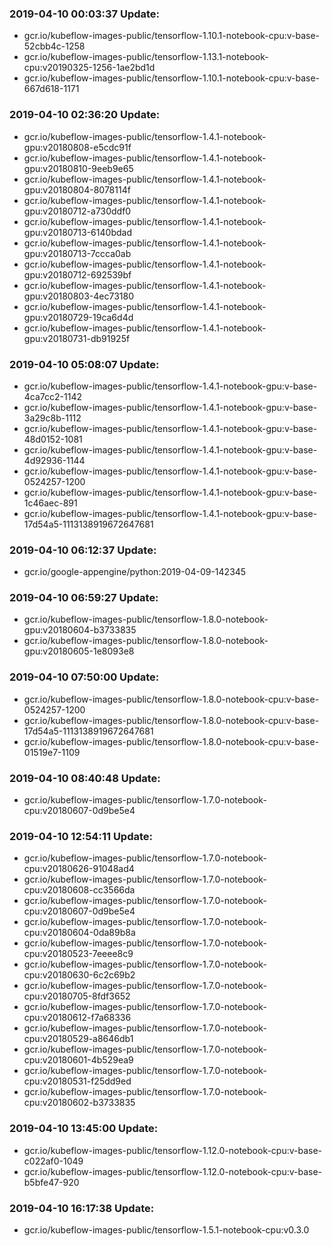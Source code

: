 ### 2019-04-10 00:03:37 Update:

- gcr.io/kubeflow-images-public/tensorflow-1.10.1-notebook-cpu:v-base-52cbb4c-1258
- gcr.io/kubeflow-images-public/tensorflow-1.13.1-notebook-cpu:v20190325-1256-1ae2bd1d
- gcr.io/kubeflow-images-public/tensorflow-1.10.1-notebook-cpu:v-base-667d618-1171
### 2019-04-10 02:36:20 Update:

- gcr.io/kubeflow-images-public/tensorflow-1.4.1-notebook-gpu:v20180808-e5cdc91f
- gcr.io/kubeflow-images-public/tensorflow-1.4.1-notebook-gpu:v20180810-9eeb9e65
- gcr.io/kubeflow-images-public/tensorflow-1.4.1-notebook-gpu:v20180804-8078114f
- gcr.io/kubeflow-images-public/tensorflow-1.4.1-notebook-gpu:v20180712-a730ddf0
- gcr.io/kubeflow-images-public/tensorflow-1.4.1-notebook-gpu:v20180713-6140bdad
- gcr.io/kubeflow-images-public/tensorflow-1.4.1-notebook-gpu:v20180713-7ccca0ab
- gcr.io/kubeflow-images-public/tensorflow-1.4.1-notebook-gpu:v20180712-692539bf
- gcr.io/kubeflow-images-public/tensorflow-1.4.1-notebook-gpu:v20180803-4ec73180
- gcr.io/kubeflow-images-public/tensorflow-1.4.1-notebook-gpu:v20180729-19ca6d4d
- gcr.io/kubeflow-images-public/tensorflow-1.4.1-notebook-gpu:v20180731-db91925f
### 2019-04-10 05:08:07 Update:

- gcr.io/kubeflow-images-public/tensorflow-1.4.1-notebook-gpu:v-base-4ca7cc2-1142
- gcr.io/kubeflow-images-public/tensorflow-1.4.1-notebook-gpu:v-base-3a29c8b-1112
- gcr.io/kubeflow-images-public/tensorflow-1.4.1-notebook-gpu:v-base-48d0152-1081
- gcr.io/kubeflow-images-public/tensorflow-1.4.1-notebook-gpu:v-base-4d92936-1144
- gcr.io/kubeflow-images-public/tensorflow-1.4.1-notebook-gpu:v-base-0524257-1200
- gcr.io/kubeflow-images-public/tensorflow-1.4.1-notebook-gpu:v-base-1c46aec-891
- gcr.io/kubeflow-images-public/tensorflow-1.4.1-notebook-gpu:v-base-17d54a5-1113138919672647681
### 2019-04-10 06:12:37 Update:

- gcr.io/google-appengine/python:2019-04-09-142345
### 2019-04-10 06:59:27 Update:

- gcr.io/kubeflow-images-public/tensorflow-1.8.0-notebook-gpu:v20180604-b3733835
- gcr.io/kubeflow-images-public/tensorflow-1.8.0-notebook-gpu:v20180605-1e8093e8
### 2019-04-10 07:50:00 Update:

- gcr.io/kubeflow-images-public/tensorflow-1.8.0-notebook-cpu:v-base-0524257-1200
- gcr.io/kubeflow-images-public/tensorflow-1.8.0-notebook-cpu:v-base-17d54a5-1113138919672647681
- gcr.io/kubeflow-images-public/tensorflow-1.8.0-notebook-cpu:v-base-01519e7-1109
### 2019-04-10 08:40:48 Update:

- gcr.io/kubeflow-images-public/tensorflow-1.7.0-notebook-cpu:v20180607-0d9be5e4
### 2019-04-10 12:54:11 Update:

- gcr.io/kubeflow-images-public/tensorflow-1.7.0-notebook-cpu:v20180626-91048ad4
- gcr.io/kubeflow-images-public/tensorflow-1.7.0-notebook-cpu:v20180608-cc3566da
- gcr.io/kubeflow-images-public/tensorflow-1.7.0-notebook-cpu:v20180607-0d9be5e4
- gcr.io/kubeflow-images-public/tensorflow-1.7.0-notebook-cpu:v20180604-0da89b8a
- gcr.io/kubeflow-images-public/tensorflow-1.7.0-notebook-cpu:v20180523-7eeee8c9
- gcr.io/kubeflow-images-public/tensorflow-1.7.0-notebook-cpu:v20180630-6c2c69b2
- gcr.io/kubeflow-images-public/tensorflow-1.7.0-notebook-cpu:v20180705-8fdf3652
- gcr.io/kubeflow-images-public/tensorflow-1.7.0-notebook-cpu:v20180612-f7a68336
- gcr.io/kubeflow-images-public/tensorflow-1.7.0-notebook-cpu:v20180529-a8646db1
- gcr.io/kubeflow-images-public/tensorflow-1.7.0-notebook-cpu:v20180601-4b529ea9
- gcr.io/kubeflow-images-public/tensorflow-1.7.0-notebook-cpu:v20180531-f25dd9ed
- gcr.io/kubeflow-images-public/tensorflow-1.7.0-notebook-cpu:v20180602-b3733835
### 2019-04-10 13:45:00 Update:

- gcr.io/kubeflow-images-public/tensorflow-1.12.0-notebook-cpu:v-base-c022af0-1049
- gcr.io/kubeflow-images-public/tensorflow-1.12.0-notebook-cpu:v-base-b5bfe47-920
### 2019-04-10 16:17:38 Update:

- gcr.io/kubeflow-images-public/tensorflow-1.5.1-notebook-cpu:v0.3.0
